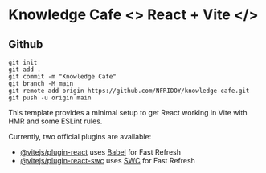 # Knowledge Cafe <> React + Vite </>

## Github
```
git init
git add .
git commit -m "Knowledge Cafe"
git branch -M main
git remote add origin https://github.com/NFRIDOY/knowledge-cafe.git
git push -u origin main
```


This template provides a minimal setup to get React working in Vite with HMR and some ESLint rules.

Currently, two official plugins are available:

- [@vitejs/plugin-react](https://github.com/vitejs/vite-plugin-react/blob/main/packages/plugin-react/README.md) uses [Babel](https://babeljs.io/) for Fast Refresh
- [@vitejs/plugin-react-swc](https://github.com/vitejs/vite-plugin-react-swc) uses [SWC](https://swc.rs/) for Fast Refresh
